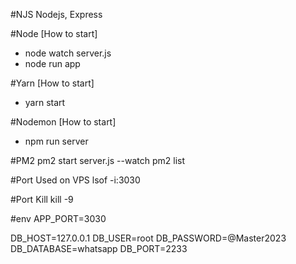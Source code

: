 #NJS
Nodejs, Express

#Node [How to start]
- node watch server.js
- node run app

#Yarn [How to start]
- yarn start

#Nodemon [How to start]
- npm run server

#PM2 
pm2 start server.js --watch
pm2 list

#Port Used on VPS
lsof -i:3030

#Port Kill
kill -9 <PIDNUMBER>


#env
APP_PORT=3030

DB_HOST=127.0.0.1
DB_USER=root
DB_PASSWORD=@Master2023
DB_DATABASE=whatsapp
DB_PORT=2233